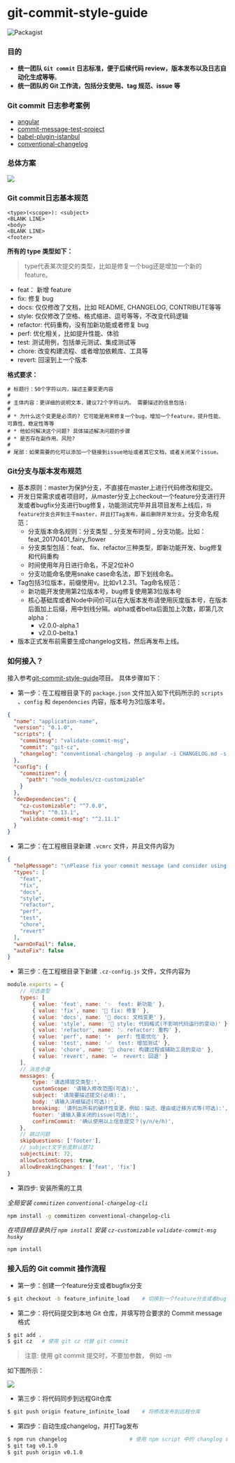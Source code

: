 # git-commit-style-guide

![Packagist](https://img.shields.io/packagist/l/doctrine/orm.svg?longCache=true&style=flat-square)

### 目的

* **统一团队 `Git commit` 日志标准，便于后续代码 review，版本发布以及日志自动化生成等等**。
* **统一团队的 Git 工作流，包括分支使用、tag 规范、issue 等**

### Git commit 日志参考案例

* [angular](https://github.com/angular/angular)
* [commit-message-test-project](https://github.com/cpselvis/commit-message-test-project)
* [babel-plugin-istanbul](https://github.com/istanbuljs/babel-plugin-istanbul)
* [conventional-changelog](https://github.com/conventional-changelog/conventional-changelog)

### 总体方案

![](/img/git-commit-message-mindmap.png)


### Git commit日志基本规范

```
<type>(<scope>): <subject>
<BLANK LINE>
<body>
<BLANK LINE>
<footer>
```

**所有的 type 类型如下：**

> type代表某次提交的类型，比如是修复一个bug还是增加一个新的feature。

* feat： 新增 feature
* fix: 修复 bug
* docs: 仅仅修改了文档，比如 README, CHANGELOG, CONTRIBUTE等等
* style: 仅仅修改了空格、格式缩进、逗号等等，不改变代码逻辑
* refactor: 代码重构，没有加新功能或者修复 bug
* perf: 优化相关，比如提升性能、体验
* test: 测试用例，包括单元测试、集成测试等
* chore: 改变构建流程、或者增加依赖库、工具等
* revert: 回滚到上一个版本

**格式要求：**

```
# 标题行：50个字符以内，描述主要变更内容
#
# 主体内容：更详细的说明文本，建议72个字符以内。 需要描述的信息包括:
#
# * 为什么这个变更是必须的? 它可能是用来修复一个bug，增加一个feature，提升性能、可靠性、稳定性等等
# * 他如何解决这个问题? 具体描述解决问题的步骤
# * 是否存在副作用、风险? 
#
# 尾部：如果需要的化可以添加一个链接到issue地址或者其它文档，或者关闭某个issue。
```

### Git分支与版本发布规范

* 基本原则：master为保护分支，不直接在master上进行代码修改和提交。
* 开发日常需求或者项目时，从master分支上checkout一个feature分支进行开发或者bugfix分支进行bug修复，功能测试完毕并且项目发布上线后，`将feature分支合并到主干master，并且打Tag发布，最后删除开发分支`。分支命名规范：
    * 分支版本命名规则：分支类型 _ 分支发布时间 _ 分支功能。比如：feat_20170401_fairy_flower
    * 分支类型包括：feat、 fix、refactor三种类型，即新功能开发、bug修复和代码重构
    * 时间使用年月日进行命名，不足2位补0
    * 分支功能命名使用snake case命名法，即下划线命名。
* Tag包括3位版本，前缀使用v。比如v1.2.31。Tag命名规范：
    * 新功能开发使用第2位版本号，bug修复使用第3位版本号
    * 核心基础库或者Node中间价可以在大版本发布请使用灰度版本号，在版本后面加上后缀，用中划线分隔。alpha或者belta后面加上次数，即第几次alpha：
        * v2.0.0-alpha.1 
        * v2.0.0-belta.1
* 版本正式发布前需要生成changelog文档，然后再发布上线。

### 如何接入？

接入参考[git-commit-style-guide](https://github.com/feflow/git-commit-style-guide)项目。 具体步骤如下：

* 第一步：在工程根目录下的 `package.json` 文件加入如下代码所示的 `scripts` 、`config` 和 `dependencies` 内容，版本号为3位版本号。

```json
{
  "name": "application-name",
  "version": "0.1.0",
  "scripts": {
    "commitmsg": "validate-commit-msg",
    "commit": "git-cz",
    "changelog": "conventional-changelog -p angular -i CHANGELOG.md -s -r 0"
  },
  "config": {
    "commitizen": {
      "path": "node_modules/cz-customizable"
    }
  },
  "devDependencies": {
    "cz-customizable": "^7.0.0",
    "husky": "^0.13.1",
    "validate-commit-msg": "^2.11.1"
  }
}
```

* 第二步：在工程根目录新建 `.vcmrc` 文件，并且文件内容为

```json
{
  "helpMessage": "\nPlease fix your commit message (and consider using https://www.npmjs.com/package/commitizen)\n",
  "types": [
    "feat",
    "fix",
    "docs",
    "style",
    "refactor",
    "perf",
    "test",
    "chore",
    "revert"
  ],
  "warnOnFail": false,
  "autoFix": false
}
```

* 第三步：在工程根目录下新建 `.cz-config.js` 文件，文件内容为

```js
module.exports = {
    // 可选类型
    types: [
        { value: 'feat', name: '✨  feat: 新功能' },
        { value: 'fix', name: '🐛 fix: 修复' },
        { value: 'docs', name: '📝 docs: 文档变更' },
        { value: 'style', name: '💄 style: 代码格式(不影响代码运行的变动)' },
        { value: 'refactor', name: '💡 refactor: 重构' },
        { value: 'perf', name: '⚡️  perf: 性能优化' },
        { value: 'test', name: '✅  test: 增加测试' },
        { value: 'chore', name: '🔨 chore: 构建过程或辅助工具的变动' },
        { value: 'revert', name: '↩️  revert: 回退' }
    ],
    // 消息步骤
    messages: {
        type: '请选择提交类型:',
        customScope: '请输入修改范围(可选):',
        subject: '请简要描述提交(必填):',
        body: '请输入详细描述(可选):',
        breaking: '请列出所有的破坏性变更，例如：描述、理由或迁移方式等(可选):',
        footer: '请输入要关闭的issue(可选):',
        confirmCommit: '确认使用以上信息提交？(y/n/e/h)',
    },
    // 跳过问题
    skipQuestions: ['footer'],
    // subject文字长度默认是72
    subjectLimit: 72,
    allowCustomScopes: true,
    allowBreakingChanges: ['feat', 'fix']
}
```

* 第四步: 安装所需的工具

*全局安装 `commitizen` `conventional-changelog-cli`*

```sh
npm install -g commitizen conventional-changelog-cli
```

*在项目根目录执行 `npm install` 安装 `cz-customizable` `validate-commit-msg` `husky`*

```sh
npm install
```

### 接入后的 Git commit 操作流程

* 第一步：创建一个feature分支或者bugfix分支

```sh
$ git checkout -b feature_infinite_load    # 切换到一个feature分支或者bug fix分支
```

* 第二步：将代码提交到本地 Git 仓库，并填写符合要求的 Commit message 格式

```sh
$ git add .
$ git cz   # 使用 git cz 代替 git commit
```

> 注意: 使用 git commit 提交时，不要加参数， 例如 -m

如下图所示：

![](img/git-commit-style-command-line.png)


* 第三步：将代码同步到远程Git仓库

```sh
$ git push origin feature_infinite_load    # 将修改发布到远程仓库 
```

* 第四步：自动生成changelog，并打Tag发布

```sh
$ npm run changelog                    # 使用 npm script 中的 changlog 命令直接从git元数据生成日志。
$ git tag v0.1.0
$ git push origin v0.1.0
```
